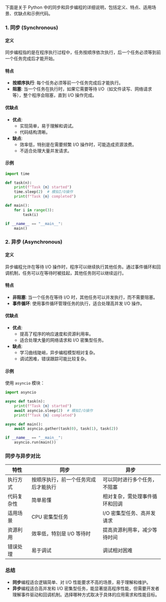 下面是关于 Python 中的同步和异步编程的详细说明，包括定义、特点、适用场景、优缺点和示例代码。

### 1. 同步 (Synchronous)

#### 定义
同步编程指的是在程序执行过程中，任务按顺序依次执行，后一个任务必须等到前一个任务完成后才能开始。

#### 特点
- **按顺序执行**: 每个任务必须等前一个任务完成后才能执行。
- **阻塞**: 当一个任务在执行时，如果它需要等待 I/O（如文件读写、网络请求等），整个程序会阻塞，直到 I/O 操作完成。

#### 优缺点
- **优点**:
  - 实现简单，易于理解和调试。
  - 代码结构清晰。
- **缺点**:
  - 效率低，特别是在需要频繁 I/O 操作时，可能造成资源浪费。
  - 不适合处理大量并发请求。

#### 示例
```python
import time

def task(n):
    print(f"Task {n} started")
    time.sleep(2)  # 模拟I/O操作
    print(f"Task {n} completed")

def main():
    for i in range(3):
        task(i)

if __name__ == "__main__":
    main()
```

### 2. 异步 (Asynchronous)

#### 定义
异步编程允许在等待 I/O 操作时，程序可以继续执行其他任务。通过事件循环和回调机制，任务可以在等待时被挂起，其他任务则可以继续运行。

#### 特点
- **非阻塞**: 当一个任务在等待 I/O 时，其他任务可以并发执行，而不需要阻塞。
- **事件循环**: 使用事件循环管理任务的执行，适合处理高并发 I/O 操作。

#### 优缺点
- **优点**:
  - 提高了程序的响应速度和资源利用率。
  - 适合处理大量的网络请求和 I/O 密集型任务。
- **缺点**:
  - 学习曲线陡峭，异步编程模型相对复杂。
  - 调试困难，错误跟踪可能比较复杂。

#### 示例
使用 `asyncio` 模块：
```python
import asyncio

async def task(n):
    print(f"Task {n} started")
    await asyncio.sleep(2)  # 模拟I/O操作
    print(f"Task {n} completed")

async def main():
    await asyncio.gather(task(0), task(1), task(2))

if __name__ == "__main__":
    asyncio.run(main())
```

### 同步与异步对比

| 特性             | 同步                                     | 异步                                     |
|------------------|-----------------------------------------|-----------------------------------------|
| 执行方式         | 按顺序执行，前一个任务完成后才能执行    | 可以同时进行多个任务，不阻塞          |
| 代码复杂性       | 简单易懂                               | 相对复杂，需处理事件循环和回调       |
| 适用场景         | CPU 密集型任务                          | I/O 密集型任务、高并发请求             |
| 资源利用         | 效率低，特别是 I/O 等待时               | 提高资源利用率，减少等待时间          |
| 错误处理         | 易于调试                               | 调试相对困难                           |

### 总结
- **同步**编程适合逻辑简单、对 I/O 性能要求不高的场景，易于理解和维护。
- **异步**编程适合高并发和 I/O 密集型任务，能显著提高程序性能，但需要开发者理解事件驱动和回调机制。选择哪种方式取决于具体的应用需求和性能目标。